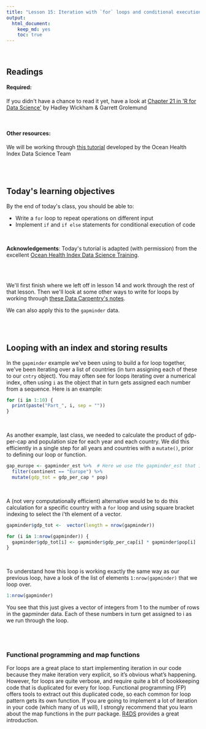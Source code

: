 ```yaml
---
title: "Lesson 15: Iteration with `for` loops and conditional execution with `if` statements - Part 2"
output: 
  html_document:
    keep_md: yes 
    toc: true
---
```

  


<br>

## Readings

#### Required:

If you didn't have a chance to read it yet, have a look at [Chapter 21 in 'R for Data Science'](https://r4ds.had.co.nz/iteration.html) by Hadley Wickham & Garrett Grolemund


<br>

#### Other resources:
We will be working through [this tutorial](http://ohi-science.org/data-science-training/programming.html) developed by the Ocean Health Index Data Science Team

<br>
<br>


## Today's learning objectives

By the end of today's class, you should be able to:

* Write a `for` loop to repeat operations on different input
* Implement `if` and `if else` statements for conditional execution of code

<br>

**Acknowledgements**: Today's tutorial is adapted (with permission) from the excellent [Ocean Health Index Data Science Training](http://ohi-science.org/data-science-training/programming.html).

<br>
<br>

We'll first finish where we left off in lesson 14 and work through the rest of that lesson. Then we'll look at some other ways to write for loops by working through [these Data Carpentry's notes](https://datacarpentry.org/semester-biology/materials/for-loops-R/).

We can also apply this to the `gapminder` data. 

<br>
<br>

## Looping with an index and storing results
In the `gapminder` example we've been using to build a for loop together, we've been iterating over a list of countries (in turn assigning each of these to our `cntry` object). You may often see for loops iterating over a numerical index, often using `i` as the object that in turn gets assigned each number from a sequence. Here is an example:


```r
for (i in 1:10) {
  print(paste("Part_", i, sep = ""))
}
```
<br>

As another example, last class, we needed to calculate the product of gdp-per-cap and population size for each year and each country. We did this efficiently in a single step for all years and countries with a `mutate()`, prior to defining our loop or function. 


```r
gap_europe <- gapminder_est %>%  # Here we use the gapminder_est that includes information on whether data were estimated
  filter(continent == "Europe") %>%
  mutate(gdp_tot = gdp_per_cap * pop)
```

<br>

A (not very computationally efficient) alternative would be to do this calculation for a specific country with a `for` loop and using square bracket indexing to select the i'th element of a vector.


```r
gapminder$gdp_tot <-  vector(length = nrow(gapminder))

for (i in 1:nrow(gapminder)) {
  gapminder$gdp_tot[i] <- gapminder$gdp_per_cap[i] * gapminder$pop[i]
} 
```

<br>

To understand how this loop is working exactly the same way as our previous loop, have a look of the list of elements `1:nrow(gapminder)` that we loop over.


```r
1:nrow(gapminder)
```

You see that this just gives a vector of integers from 1 to the number of rows in the gapminder data. Each of these numbers in turn get assigned to i as we run through the loop.

<br>
<br>


### Functional programming and map functions
For loops are a great place to start implementing iteration in our code because they make iteration very explicit, so it’s obvious what’s happening. However, for loops are quite verbose, and require quite a bit of bookkeeping code that is duplicated for every for loop. Functional programming (FP) offers tools to extract out this duplicated code, so each common for loop pattern gets its own function. If you are going to implement a lot of iteration in your code (which many of us will), I strongly recommend that you learn about the map functions in the purr package. [R4DS](https://r4ds.had.co.nz/iteration.html#the-map-functions) provides a great introduction.


